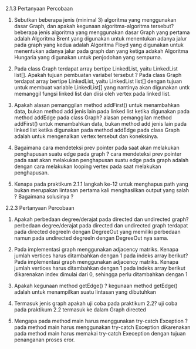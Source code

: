 2.1.3 Pertanyaan Percobaan
1.	Sebutkan beberapa jenis (minimal 3) algoritma yang menggunakan dasar Graph, dan apakah kegunaan algoritma-algoritma tersebut?
beberapa jenis algoritma yang menggunakan dasar Graph yang pertama adalah Algoritma Brent yang digunakan untuk menentukan adanya jalur pada graph yang kedua adalah Algoritma Floyd yang digunakan untuk menentukan adanya jalur pada graph dan yang ketiga adakah Algoritma Hungaria yang digunakan untuk penjodohan yang sempurna.




2.	Pada class Graph terdapat array bertipe LinkedList, yaitu LinkedList list[]. Apakah tujuan pembuatan variabel tersebut ?
Pada class Graph terdapat array bertipe LinkedList, yaitu LinkedList list[] dengan tujuan untuk membuat variable LinkedList[] yang nantinya akan digunakan untk memanggil fungsi linked list dan diisi oleh vertex pada linked list.

3.	Apakah alasan pemanggilan method addFirst() untuk menambahkan data, bukan method add jenis lain pada linked list ketika digunakan pada method addEdge pada class Graph?
alasan pemanggilan method addFirst() untuk menambahkan data, bukan method add jenis lain pada linked list ketika digunakan pada method addEdge pada class Graph adalah untuk mengenalkan vertex tersebut dan koneksinya.

4.	Bagaimana cara mendeteksi prev pointer pada saat akan melakukan penghapusan suatu edge pada graph ?
cara mendeteksi prev pointer pada saat akan melakukan penghapusan suatu edge pada graph adalah dengan cara melakukan looping vertex pada saat melakukan penghapusan.

5.	Kenapa pada praktikum 2.1.1 langkah ke-12 untuk menghapus path yang bukan merupakan lintasan pertama kali menghasilkan output yang salah ? Bagaimana solusinya ?



2.2.3	Pertanyaan Percobaan
1.	Apakah perbedaan degree/derajat pada directed dan undirected graph?
perbedaan degree/derajat pada directed dan undirected graph terdapat pada directed degreeIn dengan DegreeOut yang memiliki perbedaan namun pada undirected degreeIn dengan DegreeOut nya sama. 
2.	Pada implementasi graph menggunakan adjacency matriks. Kenapa jumlah vertices harus ditambahkan dengan 1 pada indeks array berikut?
Pada implementasi graph menggunakan adjacency matriks. Kenapa jumlah vertices harus ditambahkan dengan 1 pada indeks array berikut dikarenakan index dimulai dari 0, sehingga perlu ditambahkan dengan 1

3.	Apakah kegunaan method getEdge() ?
kegunaan method getEdge() adalah untuk menampilkan suatu lintasan yang dibutuhkan

4.	Termasuk jenis graph apakah uji coba pada praktikum 2.2?
uji coba pada praktikum 2.2 termasuk ke dalam Graph directed

5.	Mengapa pada method main harus menggunakan try-catch Exception ?
pada method main harus menggunakan try-catch Exception dikarenakan pada method main harus memakai try-catch Exeception dengan tujuan penanganan proses eror.
